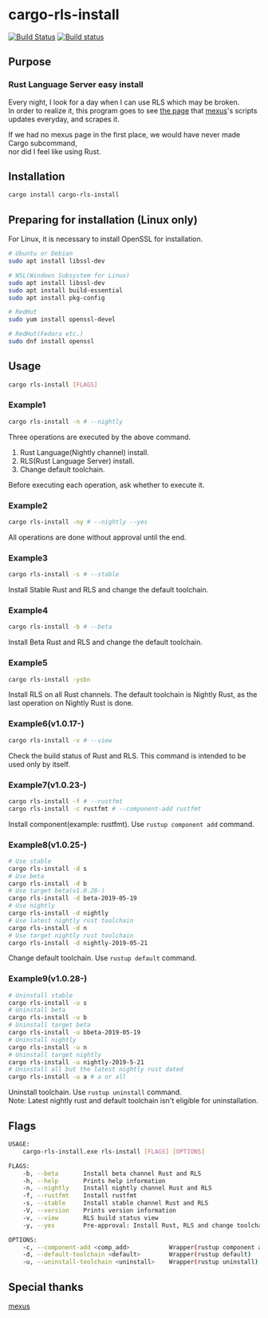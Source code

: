 # cargo-rls-install

[![Build Status](https://travis-ci.org/s4i/cargo-rls-install.svg?branch=master)](https://travis-ci.org/s4i/cargo-rls-install)
[![Build status](https://ci.appveyor.com/api/projects/status/jrfl8f3yuu9hsbml?svg=true)](https://ci.appveyor.com/project/s4i/cargo-rls-install)

## Purpose

### Rust Language Server easy install

Every night, I look for a day when I can use RLS which may be broken.  
In order to realize it, this program goes to see [the page](https://rust-lang.github.io/rustup-components-history/) that [mexus](https://github.com/mexus/)'s scripts
updates everyday, and scrapes it.

If we had no mexus page in the first place, we would have never made Cargo subcommand,  
nor did I feel like using Rust.

## Installation

```bash
cargo install cargo-rls-install
```

## Preparing for installation (Linux only)

For Linux, it is necessary to install OpenSSL for installation.

```bash
# Ubuntu or Debian
sudo apt install libssl-dev

# WSL(Windows Subsystem for Linux)
sudo apt install libssl-dev
sudo apt install build-essential
sudo apt install pkg-config

# RedHut
sudo yum install openssl-devel

# RedHut(Fedora etc.)
sudo dnf install openssl
```

## Usage

```bash
cargo rls-install [FLAGS]
```

### Example1

```bash
cargo rls-install -n # --nightly
```

Three operations are executed by the above command.

1. Rust Language(Nightly channel) install.
2. RLS(Rust Language Server) install.
3. Change default toolchain.

Before executing each operation, ask whether to execute it.

### Example2

```bash
cargo rls-install -ny # --nightly --yes
```

All operations are done without approval until the end.

### Example3

```bash
cargo rls-install -s # --stable
```

Install Stable Rust and RLS and change the default toolchain.

### Example4

```bash
cargo rls-install -b # --beta
```

Install Beta Rust and RLS and change the default toolchain.

### Example5

```bash
cargo rls-install -ysbn
```

Install RLS on all Rust channels.
The default toolchain is Nightly Rust, as the last operation on Nightly Rust is done.

### Example6(v1.0.17-)

```bash
cargo rls-install -v # --view
```

Check the build status of Rust and RLS.
This command is intended to be used only by itself.

### Example7(v1.0.23-)

```bash
cargo rls-install -f # --rustfmt
cargo rls-install -c rustfmt # --component-add rustfmt
```

Install component(example: rustfmt). Use `rustup component add` command.

### Example8(v1.0.25-)

```bash
# Use stable
cargo rls-install -d s
# Use beta
cargo rls-install -d b
# Use target beta(v1.0.28-)
cargo rls-install -d beta-2019-05-19
# Use nightly
cargo rls-install -d nightly
# Use latest nightly rust toolchain
cargo rls-install -d n
# Use target nightly rust toolchain
cargo rls-install -d nightly-2019-05-21
```

Change default toolchain. Use `rustup default` command.

### Example9(v1.0.28-)

```bash
# Uninstall stable
cargo rls-install -u s
# Uninstall beta
cargo rls-install -u b
# Uninstall target beta
cargo rls-install -u bbeta-2019-05-19
# Uninstall nightly
cargo rls-install -u n
# Uninstall target nightly
cargo rls-install -u nightly-2019-5-21
# Uninstall all but the latest nightly rust dated
cargo rls-install -u a # a or all
```

Uninstall toolchain. Use `rustup uninstall` command.  
Note: Latest nightly rust and default toolchain isn't eligible for uninstallation.

## Flags

```bash
USAGE:
    cargo-rls-install.exe rls-install [FLAGS] [OPTIONS]

FLAGS:
    -b, --beta       Install beta channel Rust and RLS
    -h, --help       Prints help information
    -n, --nightly    Install nightly channel Rust and RLS
    -f, --rustfmt    Install rustfmt
    -s, --stable     Install stable channel Rust and RLS
    -V, --version    Prints version information
    -v, --view       RLS build status view
    -y, --yes        Pre-approval: Install Rust, RLS and change toolchain

OPTIONS:
    -c, --component-add <comp_add>           Wrapper(rustup component add)
    -d, --default-toolchain <default>        Wrapper(rustup default)
    -u, --uninstall-toolchain <uninstall>    Wrapper(rustup uninstall)
```

## Special thanks

[mexus](https://github.com/mexus/)
